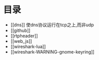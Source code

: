 # 目录

* [[dns]] 使dns协议运行在tcp之上,而非udp
* [[github]]
* [[rtpheader]]
* [[web_js]]
* [[wireshark-lua]]
* [[wireshark-WARNING-gnome-keyring]]
